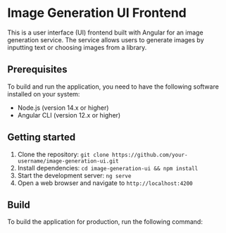# Image Generation UI Frontend

This is a user interface (UI) frontend built with Angular for an image generation service. The service allows users to generate images by inputting text or choosing images from a library.

## Prerequisites

To build and run the application, you need to have the following software installed on your system:

- Node.js (version 14.x or higher)
- Angular CLI (version 12.x or higher)

## Getting started

1. Clone the repository: `git clone https://github.com/your-username/image-generation-ui.git`
2. Install dependencies: `cd image-generation-ui && npm install`
3. Start the development server: `ng serve`
4. Open a web browser and navigate to `http://localhost:4200`

## Build

To build the application for production, run the following command:

